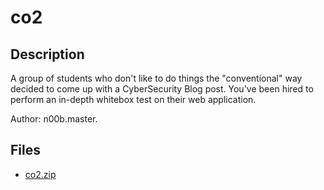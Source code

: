 # co2

## Description

A group of students who don't like to do things the "conventional" way decided to come up with a CyberSecurity Blog post. You've been hired to perform an in-depth whitebox test on their web application.

Author: n00b.master.


## Files

* [co2.zip](files/co2.zip)

